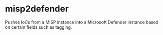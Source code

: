 # misp2defender
Pushes IoCs from a MISP instance into a Microsoft Defender instance based on certain fields such as tagging.
